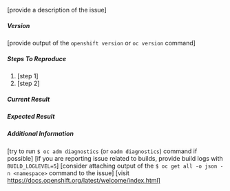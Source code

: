 <!--
While we do track and fix bugs reported here, you will likely find better response times and less likelyhood of your bug report falling through the cracks if you file it at https://bugzilla.redhat.com/enter_bug.cgi?product=OpenShift%20Container%20Platform

If you really would prefer to use github issues note that this is the issue tracker for OpenShift Origin.
OpenShift Installer issues should be reported at https://github.com/openshift/openshift-ansible/issues
Management Console issues are collected at https://github.com/openshift/origin-web-console/issues
Documentation issues are better reported at https://github.com/openshift/openshift-docs/issues
-->

[provide a description of the issue]

##### Version
[provide output of the `openshift version` or `oc version` command]

##### Steps To Reproduce
1. [step 1]
2. [step 2]

##### Current Result

##### Expected Result

##### Additional Information
[try to run `$ oc adm diagnostics` (or `oadm diagnostics`) command if possible]
[if you are reporting issue related to builds, provide build logs with `BUILD_LOGLEVEL=5`]
[consider attaching output of the `$ oc get all -o json -n <namespace>` command to the issue]
[visit https://docs.openshift.org/latest/welcome/index.html]
